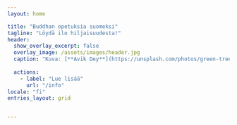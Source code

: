 ```yaml
---
layout: home

title: "Buddhan opetuksia suomeksi"
tagline: "Löydä ilo hiljaisuudesta!"
header: 
  show_overlay_excerpt: false
  overlay_image: /assets/images/header.jpg
  caption: "Kuva: [**Avik Dey**](https://unsplash.com/photos/green-trees-on-forest-during-daytime-jPQ-BPyfpWI)"
  
  actions:
    - label: "Lue lisää"
      url: "/info"
locale: "fi"
entries_layout: grid


---
```

